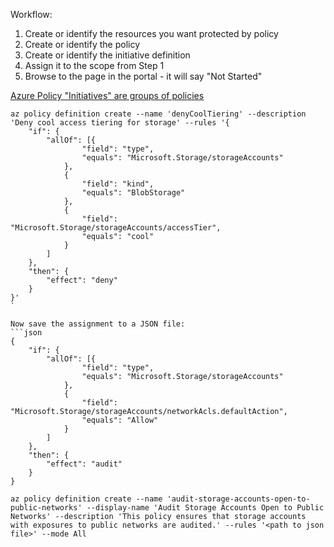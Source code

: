 Workflow:

1. Create or identify the resources you want protected by policy
1. Create or identify the policy
1. Create or identify the initiative definition
1. Assign it to the scope from Step 1
1. Browse to the page in the portal - it will say "Not Started"

[Azure Policy "Initiatives" are groups of policies](https://docs.microsoft.com/en-us/azure/governance/policy/concepts/initiative-definition-structure)

```shell
az policy definition create --name 'denyCoolTiering' --description 'Deny cool access tiering for storage' --rules '{
    "if": {
        "allOf": [{
                "field": "type",
                "equals": "Microsoft.Storage/storageAccounts"
            },
            {
                "field": "kind",
                "equals": "BlobStorage"
            },
            {
                "field": "Microsoft.Storage/storageAccounts/accessTier",
                "equals": "cool"
            }
        ]
    },
    "then": {
        "effect": "deny"
    }
}'
`

Now save the assignment to a JSON file:
```json
{
    "if": {
        "allOf": [{
                "field": "type",
                "equals": "Microsoft.Storage/storageAccounts"
            },
            {
                "field": "Microsoft.Storage/storageAccounts/networkAcls.defaultAction",
                "equals": "Allow"
            }
        ]
    },
    "then": {
        "effect": "audit"
    }
}
```


```shell
az policy definition create --name 'audit-storage-accounts-open-to-public-networks' --display-name 'Audit Storage Accounts Open to Public Networks' --description 'This policy ensures that storage accounts with exposures to public networks are audited.' --rules '<path to json file>' --mode All
